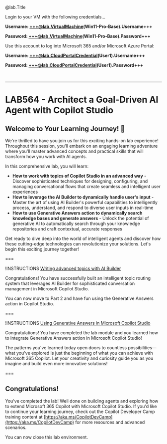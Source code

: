 @lab.Title

Login to your VM with the following credentials...

**Username: +++@lab.VirtualMachine(Win11-Pro-Base).Username+++**

**Password: +++@lab.VirtualMachine(Win11-Pro-Base).Password+++** 

Use this account to log into Microsoft 365 and/or Microsoft Azure Portal:

**Username: +++@lab.CloudPortalCredential(User1).Username+++**

**Password: +++@lab.CloudPortalCredential(User1).Password+++**

<br>

---

# LAB564 - Architect a Goal-Driven AI Agent with Copilot Studio

## Welcome to Your Learning Journey! 🎯

We're thrilled to have you join us for this exciting hands-on lab experience! Throughout this session, you'll embark on an engaging learning adventure where you'll master advanced concepts and practical skills that will transform how you work with AI agents.

In this comprehensive lab, you will learn:

- **How to work with topics of Copilot Studio in an advanced way** - Discover sophisticated techniques for designing, configuring, and managing conversational flows that create seamless and intelligent user experiences
- **How to leverage the AI Builder to dynamically handle user's input** - Master the art of using AI Builder's powerful capabilities to intelligently process, understand, and respond to diverse user inputs in real-time
- **How to use Generative Answers action to dynamically search knowledge bases and generate answers** - Unlock the potential of generative AI to automatically search through your knowledge repositories and craft contextual, accurate responses

Get ready to dive deep into the world of intelligent agents and discover how these cutting-edge technologies can revolutionize your solutions. Let's begin this exciting journey together!

===

!INSTRUCTIONS [Writing advanced topics with AI Builder]()

Congratulations! You have successfully built an intelligent topic routing system that leverages AI Builder for sophisticated conversation management in Microsoft Copilot Studio. 

You can now move to Part 2 and have fun using the Generative Answers action in Copilot Studio.

===

!INSTRUCTIONS [Using Generative Answers in Microsoft Copilot Studio]()

Congratulations! You have completed the lab module and you learned how to integrate Generative Answers action in Microsoft Copilot Studio!

The patterns you've learned today open doors to countless possibilities—what you've explored is just the beginning of what you can achieve with Microsoft 365 Copilot. Let your creativity and curiosity guide you as you imagine and build even more innovative solutions!

===

## Congratulations!

You've completed the lab! Well done on building agents and exploring how to extend Microsoft 365 Copilot with Microsoft Copilot Studio. If you'd like to continue your learning journey, check out the Copilot Developer Camp training content at [https://aka.ms/CopilotDevCamp](https://aka.ms/CopilotDevCamp) for more resources and advanced scenarios.

You can now close this lab environment.

